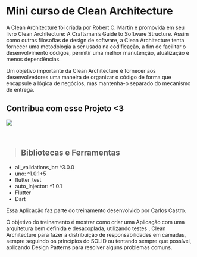 # Mini curso de Clean Architecture
 
A Clean Architecture foi criada por Robert C. Martin e promovida em seu livro Clean Architecture: A Craftsman’s Guide to Software Structure. Assim como outras filosofias de design de software, a Clean Architecture tenta fornecer uma metodologia a ser usada na codificação, a fim de facilitar o desenvolvimento códigos, permitir uma melhor manutenção, atualização e menos dependências.

Um objetivo importante da Clean Architecture é fornecer aos desenvolvedores uma maneira de organizar o código de forma que encapsule a lógica de negócios, mas mantenha-o separado do mecanismo de entrega.

## Contribua com esse Projeto <3
<a href='https://github.com/CriandoGames/curso-de-clean-Architecture/fork' target='_blank'><img src='https://miro.medium.com/max/720/0*iU9Ks05_GTtGh6zV.webp' /></a>

<br />

> ## Bibliotecas e Ferramentas

* all_validations_br: ^3.0.0
* uno: ^1.0.1+5
* flutter_test
* auto_injector: ^1.0.1
* Flutter
* Dart


Essa Aplicação faz parte do treinamento desenvolvido por Carlos Castro.

O objetivo do treinamento é mostrar como criar uma Aplicação com uma arquitetura bem definida e desacoplada, utilizando  testes , Clean Architecture para fazer a distribuição de responsabilidades em camadas, sempre seguindo os princípios do SOLID ou tentando sempre que possível, aplicando Design Patterns para resolver alguns problemas comuns.
<br /><br />
